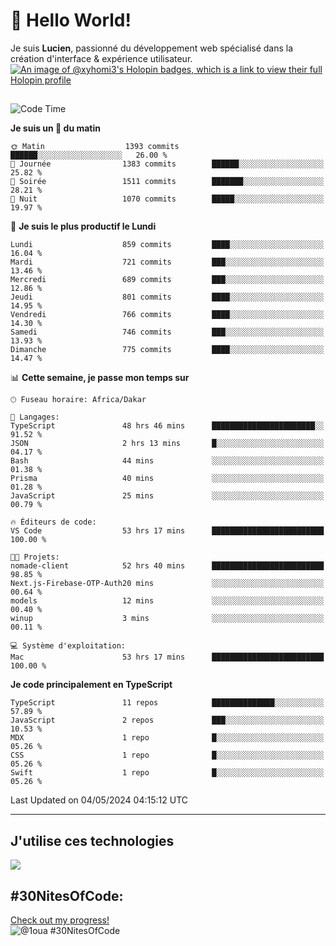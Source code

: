 # 👋 Hello World!

Je suis **Lucien**, passionné du développement web spécialisé dans la création d'interface & expérience utilisateur.
[![An image of @xyhomi3's Holopin badges, which is a link to view their full Holopin profile](https://holopin.me/xyhomi3)](https://holopin.io/@xyhomi3)

##

<!--START_SECTION:waka-->
![Code Time](http://img.shields.io/badge/Code%20Time-1%2C119%20hrs%2030%20mins-blue)

**Je suis un 🐤 du matin** 

```text
🌞 Matin                  1393 commits        ██████░░░░░░░░░░░░░░░░░░░   26.00 % 
🌆 Journée                1383 commits        ██████░░░░░░░░░░░░░░░░░░░   25.82 % 
🌃 Soirée                 1511 commits        ███████░░░░░░░░░░░░░░░░░░   28.21 % 
🌙 Nuit                   1070 commits        █████░░░░░░░░░░░░░░░░░░░░   19.97 % 
```
📅 **Je suis le plus productif le Lundi** 

```text
Lundi                    859 commits         ████░░░░░░░░░░░░░░░░░░░░░   16.04 % 
Mardi                    721 commits         ███░░░░░░░░░░░░░░░░░░░░░░   13.46 % 
Mercredi                 689 commits         ███░░░░░░░░░░░░░░░░░░░░░░   12.86 % 
Jeudi                    801 commits         ████░░░░░░░░░░░░░░░░░░░░░   14.95 % 
Vendredi                 766 commits         ████░░░░░░░░░░░░░░░░░░░░░   14.30 % 
Samedi                   746 commits         ███░░░░░░░░░░░░░░░░░░░░░░   13.93 % 
Dimanche                 775 commits         ████░░░░░░░░░░░░░░░░░░░░░   14.47 % 
```


📊 **Cette semaine, je passe mon temps sur** 

```text
🕑︎ Fuseau horaire: Africa/Dakar

💬 Langages: 
TypeScript               48 hrs 46 mins      ███████████████████████░░   91.52 % 
JSON                     2 hrs 13 mins       █░░░░░░░░░░░░░░░░░░░░░░░░   04.17 % 
Bash                     44 mins             ░░░░░░░░░░░░░░░░░░░░░░░░░   01.38 % 
Prisma                   40 mins             ░░░░░░░░░░░░░░░░░░░░░░░░░   01.28 % 
JavaScript               25 mins             ░░░░░░░░░░░░░░░░░░░░░░░░░   00.79 % 

🔥 Éditeurs de code: 
VS Code                  53 hrs 17 mins      █████████████████████████   100.00 % 

🐱‍💻 Projets: 
nomade-client            52 hrs 40 mins      █████████████████████████   98.85 % 
Next.js-Firebase-OTP-Auth20 mins             ░░░░░░░░░░░░░░░░░░░░░░░░░   00.64 % 
models                   12 mins             ░░░░░░░░░░░░░░░░░░░░░░░░░   00.40 % 
winup                    3 mins              ░░░░░░░░░░░░░░░░░░░░░░░░░   00.11 % 

💻 Système d'exploitation: 
Mac                      53 hrs 17 mins      █████████████████████████   100.00 % 
```

**Je code principalement en TypeScript** 

```text
TypeScript               11 repos            ██████████████░░░░░░░░░░░   57.89 % 
JavaScript               2 repos             ███░░░░░░░░░░░░░░░░░░░░░░   10.53 % 
MDX                      1 repo              █░░░░░░░░░░░░░░░░░░░░░░░░   05.26 % 
CSS                      1 repo              █░░░░░░░░░░░░░░░░░░░░░░░░   05.26 % 
Swift                    1 repo              █░░░░░░░░░░░░░░░░░░░░░░░░   05.26 % 
```




 Last Updated on 04/05/2024 04:15:12 UTC
<!--END_SECTION:waka-->
---

## J'utilise ces technologies

<p align="left">
  <a href="https://skillicons.dev">
    <img src="https://skillicons.dev/icons?i=ts,js,md,scss,tailwind,react,redux,docker,express,astro,vite,nextjs,vercel,figma,ableton" />
  </a>
</p>

## #30NitesOfCode:
  [Check out my progress!](https://www.codedex.io/@1oua/30-nites-of-code)  
  ![@1oua #30NitesOfCode](https://www.codedex.io/api/petStatus?user=1oua)
